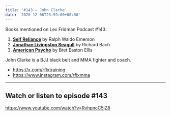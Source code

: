```yaml
---
title: '#143 – John Clarke'
date: '2020-12-06T23:59:00+00:00'
---
```


Books mentioned on Lex Fridman Podcast #143:

1. <b><a href="https://amzn.to/3unGnXt" target="_blank" rel="sponsored noopener noreferrer">Self Reliance</a></b> by Ralph Waldo Emerson
2. <b><a href="https://amzn.to/3B9YvHY" target="_blank" rel="sponsored noopener noreferrer">Jonathan Livingston Seagull</a></b> by Richard Bach
3. <b><a href="https://amzn.to/3iscGl6" target="_blank" rel="sponsored noopener noreferrer">American Psycho</a></b> by Bret Easton Ellis

<!--more-->

John Clarke is a BJJ black belt and MMA fighter and coach.

- <a href="https://x.com/rflxtraining" target="_blank">https://x.com/rflxtraining</a>
- <a href="https://www.instagram.com/rflxmma" target="_blank">https://www.instagram.com/rflxmma</a>

- - - - - -

## Watch or listen to episode #143

<https://www.youtube.com/watch?v=RvhpncC5jZ8>